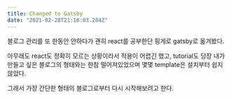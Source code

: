 ```yaml
---
title: Changed to Gatsby
date: "2021-02-28T21:16:03.284Z"
---
```


블로그 관리를 또 한동안 안하다가 괜히 react를 공부한단 핑게로 gatsby로 옮겨봤다.

아무래도 react도 정확히 모르는 상황이라서 적용이 어렵긴 했고, tutorial도 당장 내가 만들고 싶은 블로그의 형태와는 한참 떨어져있었으며 몇몇 template은 설치부터 쉽지 않았다.

그래서 가장 간단한 형태의 블로그로부터 다시 시작해보려고 한다.

